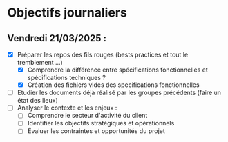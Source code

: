 # Objectifs journaliers

## Vendredi 21/03/2025 :


- [X] Préparer les repos des fils rouges (bests practices et tout le tremblement …)
  - [X] Comprendre la différence entre spécifications fonctionnelles et spécifications techniques ?
  - [X] Création des fichiers vides des specifications fonctionnelles
- [ ] Etudier les documents déjà réalisé par les groupes précédents (faire un état des lieux)
- [ ] Analyser le contexte et les enjeux :
    - [ ] Comprendre le secteur d'activité du client
    - [ ] Identifier les objectifs stratégiques et opérationnels
    - [ ] Évaluer les contraintes et opportunités du projet
